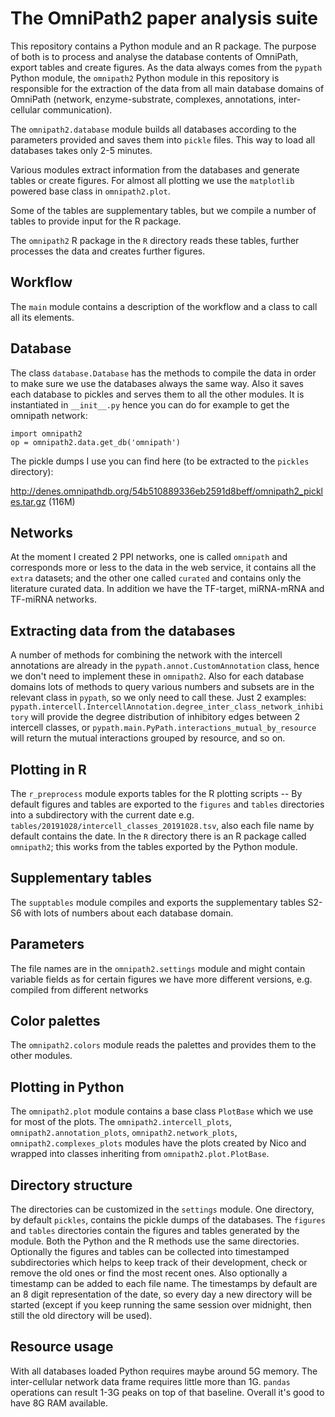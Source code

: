 # The OmniPath2 paper analysis suite

This repository contains a Python module and an R package.
The purpose of both is to process and analyse the database contents of
OmniPath, export tables and create figures.
As the data always comes from the `pypath` Python module, the `omnipath2`
Python module in this repository is responsible for the extraction of the
data from all main database domains of OmniPath (network, enzyme-substrate,
complexes, annotations, inter-cellular communication).

The `omnipath2.database` module builds all databases according to the
parameters provided and saves them into `pickle` files. This way to load
all databases takes only 2-5 minutes.

Various modules extract information from the databases and generate tables
or create figures. For almost all plotting we use the `matplotlib` powered
base class in `omnipath2.plot`.

Some of the tables are supplementary tables, but we compile a number of
tables to provide input for the R package.

The `omnipath2` R package in the `R` directory reads these tables, further
processes the data and creates further figures.

## Workflow

The `main` module contains a description of the workflow and a class to call
all its elements.

## Database

The class `database.Database` has the methods to compile the data in order
to make sure we use the databases always the same way. Also it saves
each database to pickles and serves them to all the other modules. It
is instantiated in `__init__.py` hence you can do for example to get the
omnipath network:
    
```
import omnipath2
op = omnipath2.data.get_db('omnipath')
```

The pickle dumps I use you can find here (to be extracted to the `pickles`
directory):

http://denes.omnipathdb.org/54b510889336eb2591d8beff/omnipath2_pickles.tar.gz
(116M)

## Networks

At the moment I created 2 PPI networks, one is called `omnipath` and
corresponds more or less to the data in the web service, it contains
all the `extra` datasets; and the other one called `curated` and
contains only the literature curated data. In addition we have the
TF-target, miRNA-mRNA and TF-miRNA networks.

## Extracting data from the databases

A number of methods for combining the network with the intercell
annotations are already in the `pypath.annot.CustomAnnotation` class,
hence we don't need to implement these in `omnipath2`. Also for each
database domains lots of methods to query various numbers and subsets
are in the relevant class in `pypath`, so we only need to call these.
Just 2 examples:
`pypath.intercell.IntercellAnnotation.degree_inter_class_network_inhibitory`
will provide the degree distribution of inhibitory edges between 2
intercell classes, or
`pypath.main.PyPath.interactions_mutual_by_resource` will return the
mutual interactions grouped by resource, and so on.

## Plotting in R

The `r_preprocess` module  exports tables for the R plotting scripts
-- By default figures and tables are exported to the `figures` and
`tables` directories into a subdirectory with the current date e.g.
`tables/20191028/intercell_classes_20191028.tsv`, also each file name
by default contains the date. In the `R` directory there is an R package
called `omnipath2`; this works from the tables exported by the Python module.

## Supplementary tables

The `supptables` module compiles and exports the supplementary tables S2-S6
with lots of numbers about each database domain.

## Parameters

The file names are in the `omnipath2.settings` module and might
contain variable fields as for certain figures we have more different
versions, e.g. compiled from different networks

## Color palettes

The `omnipath2.colors` module reads the palettes and provides them
to the other modules.

## Plotting in Python

The `omnipath2.plot` module contains a base class `PlotBase` which we use
for most of the plots.
The `omnipath2.intercell_plots`, `omnipath2.annotation_plots`,
`omnipath2.network_plots`, `omnipath2.complexes_plots` modules have the
plots created by Nico and wrapped into classes inheriting from
`omnipath2.plot.PlotBase`.

## Directory structure

The directories can be customized in the `settings` module.
One directory, by default `pickles`, contains the pickle dumps of the
databases.
The `figures` and `tables` directories contain the figures and tables
generated by the module. Both the Python and the R methods use the
same directories. Optionally the figures and tables can be collected into
timestamped subdirectories which helps to keep track of their development,
check or remove the old ones or find the most recent ones. Also optionally
a timestamp can be added to each file name. The timestamps by default are
an 8 digit representation of the date, so every day a new directory will
be started (except if you keep running the same session over midnight, then
still the old directory will be used).

## Resource usage

With all databases loaded Python requires maybe around 5G memory.
The inter-cellular network data frame requires little more than 1G.
`pandas` operations can result 1-3G peaks on top of that baseline.
Overall it's good to have 8G RAM available.
